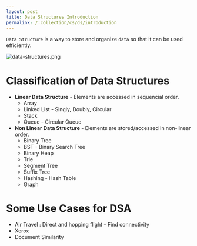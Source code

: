 ```yaml
---
layout: post
title: Data Structures Introduction
permalink: /:collection/cs/ds/introduction
---
```


`Data Structure` is a way to store and organize `data` so that it can be used efficiently.

![data-structures.png]({{site.cdn}}/cse/ds/data-structures.png)

# Classification of Data Structures
- **Linear Data Structure** - Elements are accessed in sequencial order.
  - Array
  - Linked List - Singly, Doubly, Circular
  - Stack
  - Queue - Circular Queue
- **Non Linear Data Structure** - Elements are stored/accessed in non-linear order.
  - Binary Tree
  - BST - Binary Search Tree
  - Binary Heap
  - Trie
  - Segment Tree
  - Suffix Tree
  - Hashing - Hash Table
  - Graph

# Some Use Cases for DSA
- Air Travel : Direct and hopping flight - Find connectivity
- Xerox
- Document Similarity

